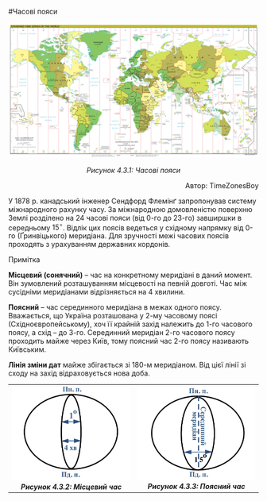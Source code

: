 #Часові пояси

<div calss="space">
<img class="center" src="3.png">
<p align="center"><i>Рисунок 4.3.1: Часовi пояси</i></p>
<p align="right">Автор: <span class="p1">TimeZonesBoy</span></p>
</div>

У 1878 р. канадський інженер Сендфорд Флемінґ запропонував систему
міжнародного рахунку часу. За міжнародною домовленістю поверхню Землі
розділено на 24 часові пояси (від 0-го до 23-го) завширшки в середньому
$15^{\circ}$. Відлік цих поясів ведеться у східному напрямку від 0-го
(Ґринвіцького) меридіана. Для зручності межі часових поясів проходять з
урахуванням державних кордонів.

<div class="ebio-wrap">
<span class="ebio">Примітка</span>
<div class="ebio-text">
<p><b>Місцевий (сонячний)</b> – час на конкретному меридіані в даний момент.
Він зумовлений розташуванням місцевості на певній довготі. Час між сусідніми меридіанами відрізняється на 4 хвилини.</p>
<p><b>Поясний</b> – час серединного меридіана в межах одного поясу. Вважається, що Україна розташована у 2-му часовому поясі (Східноєвропейському), хоч її крайній захід належить до 1-го часового поясу, а схід – до 3-го. Серединний меридіан 2-го часового поясу проходить майже через Київ, тому поясний час 2-го поясу називають Київським.</p>
<b>Лінія зміни дат</b> майже збігається зі 180-м меридіаном. Від цієї лінії зі сходу на захід відраховується нова доба.
</div>
</div>

<table border="0">
  <tr>
    <th>
    <img src="pic2-2-2.jpg" width="358px"><br>
    <i>Рисунок 4.3.2: Місцевий час</i>
    </th>
    <th>
    <img src="pic3-3-3.jpg" width="358px"><br>
    <i>Рисунок 4.3.3: Поясний час</i>
    </th>
  </tr>
</table>

